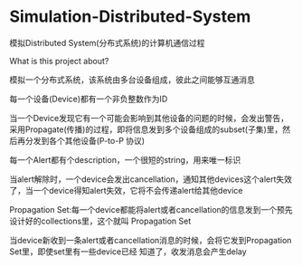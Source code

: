 # Simulation-Distributed-System
模拟Distributed System(分布式系统)的计算机通信过程


What is this project about?

  模拟一个分布式系统，该系统由多台设备组成，彼此之间能够互通消息
  
  每一个设备(Device)都有一个非负整数作为ID
  
  当一个Device发现它有一个可能会影响到其他设备的问题的时候，会发出警告，采用Propagate(传播)的过程，即将信息发到多个设备组成的subset(子集)里，然后再分发到各个其他设备(P-to-P 协议)
  
  每一个Alert都有个description，一个很短的string，用来唯一标识
  
  当alert解除时，一个device会发出cancellation，通知其他devices这个alert失效了，当一个device得知alert失效，它将不会传递alert给其他device
  
  Propagation Set:每一个device都能将alert或者cancellation的信息发到一个预先设计好的collections里，这个就叫 Propagation Set
  
  当device新收到一条alert或者cancellation消息的时候，会将它发到Propagation Set里，即使set里有一些device已经 知道了，收发消息会产生delay
